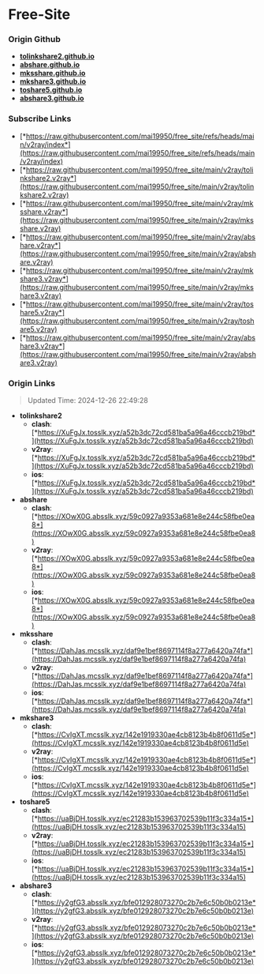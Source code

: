 # Free-Site

### Origin Github

- [**tolinkshare2.github.io**](https://github.com/tolinkshare2/tolinkshare2.github.io)
- [**abshare.github.io**](https://github.com/abshare/abshare.github.io)
- [**mksshare.github.io**](https://github.com/mksshare/mksshare.github.io)
- [**mkshare3.github.io**](https://github.com/mkshare3/mkshare3.github.io)
- [**toshare5.github.io**](https://github.com/toshare5/toshare5.github.io)
- [**abshare3.github.io**](https://github.com/abshare3/abshare3.github.io)

### Subscribe Links

- [*https://raw.githubusercontent.com/mai19950/free_site/refs/heads/main/v2ray/index*](https://raw.githubusercontent.com/mai19950/free_site/refs/heads/main/v2ray/index)
- [*https://raw.githubusercontent.com/mai19950/free_site/main/v2ray/tolinkshare2.v2ray*](https://raw.githubusercontent.com/mai19950/free_site/main/v2ray/tolinkshare2.v2ray)
- [*https://raw.githubusercontent.com/mai19950/free_site/main/v2ray/mksshare.v2ray*](https://raw.githubusercontent.com/mai19950/free_site/main/v2ray/mksshare.v2ray)
- [*https://raw.githubusercontent.com/mai19950/free_site/main/v2ray/abshare.v2ray*](https://raw.githubusercontent.com/mai19950/free_site/main/v2ray/abshare.v2ray)
- [*https://raw.githubusercontent.com/mai19950/free_site/main/v2ray/mkshare3.v2ray*](https://raw.githubusercontent.com/mai19950/free_site/main/v2ray/mkshare3.v2ray)
- [*https://raw.githubusercontent.com/mai19950/free_site/main/v2ray/toshare5.v2ray*](https://raw.githubusercontent.com/mai19950/free_site/main/v2ray/toshare5.v2ray)
- [*https://raw.githubusercontent.com/mai19950/free_site/main/v2ray/abshare3.v2ray*](https://raw.githubusercontent.com/mai19950/free_site/main/v2ray/abshare3.v2ray)

### Origin Links

> Updated Time: 2024-12-26 22:49:28

- **tolinkshare2**
  - **clash**: [*https://XuFgJx.tosslk.xyz/a52b3dc72cd581ba5a96a46cccb219bd*](https://XuFgJx.tosslk.xyz/a52b3dc72cd581ba5a96a46cccb219bd)
  - **v2ray**: [*https://XuFgJx.tosslk.xyz/a52b3dc72cd581ba5a96a46cccb219bd*](https://XuFgJx.tosslk.xyz/a52b3dc72cd581ba5a96a46cccb219bd)
  - **ios**: [*https://XuFgJx.tosslk.xyz/a52b3dc72cd581ba5a96a46cccb219bd*](https://XuFgJx.tosslk.xyz/a52b3dc72cd581ba5a96a46cccb219bd)
- **abshare**
  - **clash**: [*https://XOwX0G.absslk.xyz/59c0927a9353a681e8e244c58fbe0ea8*](https://XOwX0G.absslk.xyz/59c0927a9353a681e8e244c58fbe0ea8)
  - **v2ray**: [*https://XOwX0G.absslk.xyz/59c0927a9353a681e8e244c58fbe0ea8*](https://XOwX0G.absslk.xyz/59c0927a9353a681e8e244c58fbe0ea8)
  - **ios**: [*https://XOwX0G.absslk.xyz/59c0927a9353a681e8e244c58fbe0ea8*](https://XOwX0G.absslk.xyz/59c0927a9353a681e8e244c58fbe0ea8)
- **mksshare**
  - **clash**: [*https://DahJas.mcsslk.xyz/daf9e1bef8697114f8a277a6420a74fa*](https://DahJas.mcsslk.xyz/daf9e1bef8697114f8a277a6420a74fa)
  - **v2ray**: [*https://DahJas.mcsslk.xyz/daf9e1bef8697114f8a277a6420a74fa*](https://DahJas.mcsslk.xyz/daf9e1bef8697114f8a277a6420a74fa)
  - **ios**: [*https://DahJas.mcsslk.xyz/daf9e1bef8697114f8a277a6420a74fa*](https://DahJas.mcsslk.xyz/daf9e1bef8697114f8a277a6420a74fa)
- **mkshare3**
  - **clash**: [*https://CvIgXT.mcsslk.xyz/142e1919330ae4cb8123b4b8f0611d5e*](https://CvIgXT.mcsslk.xyz/142e1919330ae4cb8123b4b8f0611d5e)
  - **v2ray**: [*https://CvIgXT.mcsslk.xyz/142e1919330ae4cb8123b4b8f0611d5e*](https://CvIgXT.mcsslk.xyz/142e1919330ae4cb8123b4b8f0611d5e)
  - **ios**: [*https://CvIgXT.mcsslk.xyz/142e1919330ae4cb8123b4b8f0611d5e*](https://CvIgXT.mcsslk.xyz/142e1919330ae4cb8123b4b8f0611d5e)
- **toshare5**
  - **clash**: [*https://uaBjDH.tosslk.xyz/ec21283b153963702539b11f3c334a15*](https://uaBjDH.tosslk.xyz/ec21283b153963702539b11f3c334a15)
  - **v2ray**: [*https://uaBjDH.tosslk.xyz/ec21283b153963702539b11f3c334a15*](https://uaBjDH.tosslk.xyz/ec21283b153963702539b11f3c334a15)
  - **ios**: [*https://uaBjDH.tosslk.xyz/ec21283b153963702539b11f3c334a15*](https://uaBjDH.tosslk.xyz/ec21283b153963702539b11f3c334a15)
- **abshare3**
  - **clash**: [*https://y2gfG3.absslk.xyz/bfe012928073270c2b7e6c50b0b0213e*](https://y2gfG3.absslk.xyz/bfe012928073270c2b7e6c50b0b0213e)
  - **v2ray**: [*https://y2gfG3.absslk.xyz/bfe012928073270c2b7e6c50b0b0213e*](https://y2gfG3.absslk.xyz/bfe012928073270c2b7e6c50b0b0213e)
  - **ios**: [*https://y2gfG3.absslk.xyz/bfe012928073270c2b7e6c50b0b0213e*](https://y2gfG3.absslk.xyz/bfe012928073270c2b7e6c50b0b0213e)
